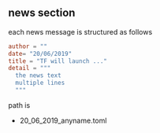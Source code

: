 ## news section

each news message is structured as follows

```toml
author = ""
date= "20/06/2019"
title = "TF will launch ..."
detail = """
  the news text
  multiple lines
  """
```
path is 

- 20_06_2019_anyname.toml
